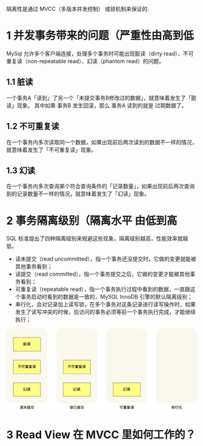 隔离性是通过 MVCC（多版本并发控制） 或锁机制来保证的.
# 1 并发事务带来的问题（严重性由高到低
MySql 允许多个客户端连接，处理多个事务时可能出现脏读（dirty read）、不可重复读（non-repeatable read）、幻读（phantom read）的问题。
## 1.1 脏读
一个事务A「读到」了另一个「未提交事务B修改过的数据」，就意味着发生了「脏读」现象。
其中如果 事务B 发生回滚，那么 事务A 读到的就是 过期数据了。

## 1.2 不可重复读
在一个事务内多次读取同一个数据，如果出现前后两次读到的数据不一样的情况，就意味着发生了「不可重复读」现象。

## 1.3 幻读
在一个事务内多次查询某个符合查询条件的「记录数量」，如果出现前后两次查询到的记录数量不一样的情况，就意味着发生了「幻读」现象。

# 2 事务隔离级别（隔离水平 由低到高
SQL 标准提出了四种隔离级别来规避这些现象，隔离级别越高，性能效率就越低。    
- 读未提交（read uncommitted），指一个事务还没提交时，它做的变更就能被其他事务看到；
- 读提交（read committed），指一个事务提交之后，它做的变更才能被其他事务看到；
- 可重复读（repeatable read），指一个事务执行过程中看到的数据，一直跟这个事务启动时看到的数据是一致的，MySQL InnoDB 引擎的默认隔离级别；
- 串行化，会对记录加上读写锁，在多个事务对这条记录进行读写操作时，如果发生了读写冲突的时候，后访问的事务必须等前一个事务执行完成，才能继续执行；    

![alt text](image.png)

# 3 Read View 在 MVCC 里如何工作的？
